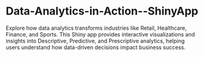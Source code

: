 # Data-Analytics-in-Action--ShinyApp
Explore how data analytics transforms industries like Retail, Healthcare, Finance, and Sports. This Shiny app provides interactive visualizations and insights into Descriptive, Predictive, and Prescriptive analytics, helping users understand how data-driven decisions impact business success.
